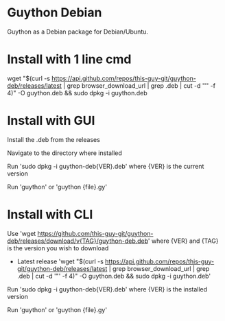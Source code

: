 # Guython Debian
Guython as a Debian package for Debian/Ubuntu.

# Install with 1 line cmd
wget "$(curl -s https://api.github.com/repos/this-guy-git/guython-deb/releases/latest | grep browser_download_url | grep .deb | cut -d '"' -f 4)" -O guython.deb && sudo dpkg -i guython.deb

# Install with GUI
Install the .deb from the releases

Navigate to the directory where installed

Run 'sudo dpkg -i guython-deb{VER}.deb' where {VER} is the current version

Run 'guython' or 'guython {file}.gy'

# Install with CLI
Use 'wget https://github.com/this-guy-git/guython-deb/releases/download/v{TAG}/guython-deb.deb' where {VER} and {TAG} is the version you wish to download
- Latest release 'wget "$(curl -s https://api.github.com/repos/this-guy-git/guython-deb/releases/latest | grep browser_download_url | grep .deb | cut -d '"' -f 4)" -O guython.deb && sudo dpkg -i guython.deb'

Run 'sudo dpkg -i guython-deb{VER}.deb' where {VER} is the installed version

Run 'guython' or 'guython {file}.gy'
